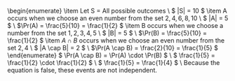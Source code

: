 \begin{enumerate}
\item Let S = All possible outcomes \\
$ |S| = 10 $
	\item A occurs when we choose an even number from the set ${2, 4, 6, 8, 10}$ \\
$ |A| = 5 $ \\
$\Pr(A) = \frac{5}{10} = \frac{1}{2} $
	\item B occurs when we choose a number from the set ${1, 2, 3, 4, 5}$ \\
$ |B| = 5 $ \\
$\Pr(B) = \frac{5}{10} = \frac{1}{2} $
	\item $A \cap B$ occurs when we choose an even number from the set ${2, 4}$ \\
$ |A \cap B| = 2 $ \\
$\Pr(A \cap B) = \frac{2}{10} = \frac{1}{5} $
\end{enumerate}
$ \Pr(A \cap B) = \Pr(A) \cdot \Pr(B) $ \\
$ \frac{1}{5} = \frac{1}{2} \cdot \frac{1}{2} $ \\
$ \frac{1}{5} = \frac{1}{4} $ \\
Because the equation is false, these events are not independent.

